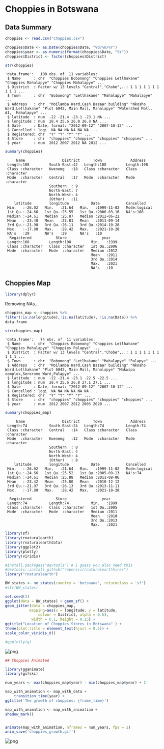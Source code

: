 # Choppies in Botswana

## Data Summary


```R
choppies <- read.csv("choppies.csv")
```


```R
choppies$Date <- as.Date(choppies$Date, "%d/%m/%Y")
choppies$year <- as.numeric(format(choppies$Date, "%Y"))
choppies$District <- factor(choppies$District)
```


```R
str(choppies)
```

    'data.frame':	108 obs. of  11 variables:
     $ Name      : chr  "Choppies Bobonong" "Choppies Letlhakane" "Choppies Mahalapye" "Choppies Mahalapye" ...
     $ District  : Factor w/ 13 levels "Central","Chobe",..: 1 1 1 1 1 1 1 1 1 1 ...
     $ Town      : chr  "Bobonong" "Letlhakane" "Mahalapye" "Mahalapye" ...
     $ Address   : chr  "Moilamba Ward,Cash Bazaar building" "Nkosho Ward,Letlhakane" "Plot 6042, Main Mall, Mahalapye" "Watershed Mall, A1,  Mahalapye" ...
     $ latitude  : num  -22 -21.4 -23.1 -23.1 NA ...
     $ longitude : num  28.4 25.6 26.8 26.8 NA ...
     $ Date      : Date, format: "2012-09-12" "2007-10-12" ...
     $ Cancelled : logi  NA NA NA NA NA NA ...
     $ Registered: chr  "Y" "Y" "Y" "Y" ...
     $ Store     : chr  "choppies" "choppies" "choppies" "choppies" ...
     $ year      : num  2012 2007 2012 NA 2012 ...
    


```R
summary(choppies)
```


         Name                 District      Town             Address         
     Length:108         South-East:42   Length:108         Length:108        
     Class :character   Kweneng   :18   Class :character   Class :character  
     Mode  :character   Central   :17   Mode  :character   Mode  :character  
                        Southern  : 9                                        
                        North-East: 7                                        
                        North-West: 4                                        
                        (Other)   :11                                        
        latitude        longitude          Date            Cancelled     
     Min.   :-26.02   Min.   :21.64   Min.   :1999-11-02   Mode:logical  
     1st Qu.:-24.66   1st Qu.:25.55   1st Qu.:2006-03-16   NA's:108      
     Median :-24.61   Median :25.87   Median :2012-06-22                 
     Mean   :-23.48   Mean   :25.81   Mean   :2011-09-14                 
     3rd Qu.:-21.98   3rd Qu.:26.11   3rd Qu.:2014-10-28                 
     Max.   :-17.80   Max.   :28.42   Max.   :2021-10-28                 
     NA's   :29       NA's   :29      NA's   :10                         
      Registered           Store                year     
     Length:108         Length:108         Min.   :1999  
     Class :character   Class :character   1st Qu.:2006  
     Mode  :character   Mode  :character   Median :2012  
                                           Mean   :2011  
                                           3rd Qu.:2014  
                                           Max.   :2021  
                                           NA's   :10    


## Choppies Map


```R
library(dplyr)
```

Removing NAs...


```R
choppies_map <- choppies %>% 
filter(!is.na(longitude),!is.na(latitude), !is.na(Date)) %>%
data.frame
```


```R
str(choppies_map)
```

    'data.frame':	74 obs. of  11 variables:
     $ Name      : chr  "Choppies Bobonong" "Choppies Letlhakane" "Choppies Mahalapye" "Choppies Palapye" ...
     $ District  : Factor w/ 13 levels "Central","Chobe",..: 1 1 1 1 1 1 1 1 1 1 ...
     $ Town      : chr  "Bobonong" "Letlhakane" "Mahalapye" "Palapye" ...
     $ Address   : chr  "Moilamba Ward,Cash Bazaar building" "Nkosho Ward,Letlhakane" "Plot 6042, Main Mall, Mahalapye" "Makwapa complex,Serorome Ward,Palapye" ...
     $ latitude  : num  -22 -21.4 -23.1 -22.5 -22.5 ...
     $ longitude : num  28.4 25.6 26.8 27.1 27.1 ...
     $ Date      : Date, format: "2012-09-12" "2007-10-12" ...
     $ Cancelled : logi  NA NA NA NA NA NA ...
     $ Registered: chr  "Y" "Y" "Y" "Y" ...
     $ Store     : chr  "choppies" "choppies" "choppies" "choppies" ...
     $ year      : num  2012 2007 2012 2005 2020 ...
    


```R
summary(choppies_map)
```


         Name                 District      Town             Address         
     Length:74          South-East:24   Length:74          Length:74         
     Class :character   Central   :14   Class :character   Class :character  
     Mode  :character   Kweneng   :12   Mode  :character   Mode  :character  
                        Southern  : 8                                        
                        North-East: 4                                        
                        North-West: 4                                        
                        (Other)   : 8                                        
        latitude        longitude          Date            Cancelled     
     Min.   :-26.02   Min.   :21.64   Min.   :1999-11-02   Mode:logical  
     1st Qu.:-24.66   1st Qu.:25.52   1st Qu.:2005-09-13   NA's:74       
     Median :-24.61   Median :25.88   Median :2011-08-06                 
     Mean   :-23.42   Mean   :25.80   Mean   :2010-12-12                 
     3rd Qu.:-21.97   3rd Qu.:26.13   3rd Qu.:2013-11-11                 
     Max.   :-17.80   Max.   :28.42   Max.   :2021-10-28                 
                                                                         
      Registered           Store                year     
     Length:74          Length:74          Min.   :1999  
     Class :character   Class :character   1st Qu.:2005  
     Mode  :character   Mode  :character   Median :2011  
                                           Mean   :2010  
                                           3rd Qu.:2013  
                                           Max.   :2021  
                                                         



```R
library(sf)
library(rnaturalearth)
library(rnaturalearthdata)
library(ggplot2)
library(plotly)
library(viridis)
```


```R
#install.packages("devtools") # I guess you also need this
#devtools::install_github("ropensci/rnaturalearthhires")
library("rnaturalearth")
```


```R
BW_states <- ne_states(country = 'botswana', returnclass = 'sf')
#str(BW_states)
```


```R
set.seed(3)
ggplot(data = BW_states) + geom_sf() +
geom_jitter(data = choppies_map, 
           mapping=aes(x = longitude, y = latitude, 
               colour = District, alpha = 0.5), 
            width = 0.1, height = 0.15) +
ggtitle("Location of Choppies Stores in Botswana" ) +
theme(plot.title = element_text(hjust = 0.5)) +
scale_color_viridis_d()

#ggplotly(g)
```


    
![png](output_10_0.png)
    



```R
## Choppies Animated
```


```R
library(gganimate)
library(gifski)
```

```R
num_years <- max(choppies_map$year) - min(choppies_map$year) + 1

map_with_animation <- map_with_data +
    transition_time(year) +
ggtitle('The growth of choppies: {frame_time}')

map_with_animation <- map_with_animation +
shadow_mark()


animate(map_with_animation, nframes = num_years, fps = 1)
anim_save('choppies_growth.gif')
```

![png](choppies_growth.gif)
